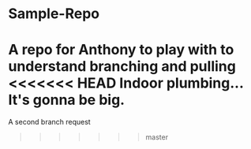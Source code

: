 # Sample-Repo
A repo for Anthony to play with to understand branching and pulling
<<<<<<< HEAD
Indoor plumbing... It's gonna be big.
=======


A second branch request
>>>>>>> master
